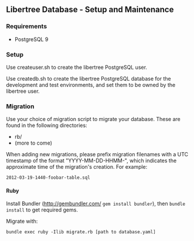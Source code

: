 ## Libertree Database - Setup and Maintenance

### Requirements

* PostgreSQL 9

### Setup

Use createuser.sh to create the libertree PostgreSQL user.

Use createdb.sh to create the libertree PostgreSQL database for the development
and test environments, and set them to be owned by the libertree user.

### Migration

Use your choice of migration script to migrate your database.  These are found
in the following directories:

* rb/
* (more to come)

When adding new migrations, please prefix migration filenames with a UTC
timestamp of the format "YYYY-MM-DD-HHMM-", which indicates the approximate
time of the migration's creation.  For example:

    2012-03-19-1440-foobar-table.sql

#### Ruby

Install Bundler (http://gembundler.com/ `gem install bundler`), then `bundle
install` to get required gems.

Migrate with:

    bundle exec ruby -Ilib migrate.rb [path to database.yaml]
